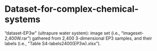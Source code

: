 # Dataset-for-complex-chemical-systems

“dataset-EP3w" (ultrapure water system): image set (i.e., “imageset-2,400W.rar”) gathered from 2,400 3-dimensional EP3 samples, and their labels (i.e., "Table S4-labels2400(EP3w).xlsx”).
